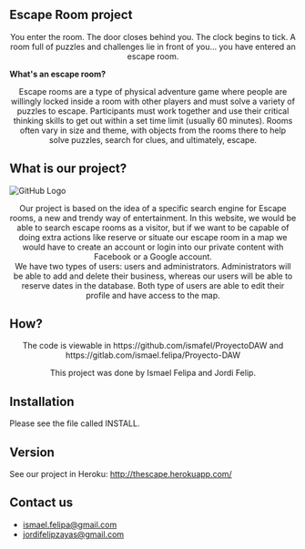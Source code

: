 ## Escape Room project

<center>You enter the room. The door closes behind you. The clock begins to tick. A room full of puzzles and challenges lie in front of you… you have entered an escape room.</center>

**What's an escape room?**

<center>Escape rooms are a type of physical adventure game where people are willingly locked inside a room with other players and must solve a variety of puzzles to escape. Participants must work together and use their critical thinking skills to get out within a set time limit (usually 60 minutes). Rooms often vary in size and theme, with objects from the rooms there to help solve puzzles, search for clues, and ultimately, escape.</center>

## What is our project?

![GitHub Logo](https://github.com/ismafel/ProyectoDAW/blob/master/Presentacion/img/logo.png)



<center>Our project is based on the idea of a specific search engine for Escape rooms, a new and trendy  way of entertainment. In this website, we would be able to search escape rooms as a visitor, but if we want to be capable of doing extra actions like reserve or situate our escape room in a map we would have to create an account or login into our private content with Facebook or a Google account.</center>

<center>We have two types of users: users and administrators. Administrators will be able to add and delete their business, whereas  our users will be able to reserve dates in the database. Both type of users are able to edit their profile and have access to the map.</center>


## How?
<center>The code is viewable in https://github.com/ismafel/ProyectoDAW and https://gitlab.com/ismael.felipa/Proyecto-DAW 

This project was done by Ismael Felipa and Jordi Felip.</center>

Installation
------------

Please see the file called INSTALL.

Version
------------
See our project in Heroku: http://thescape.herokuapp.com/

## Contact us

* ismael.felipa@gmail.com
* jordifelipzayas@gmail.com
